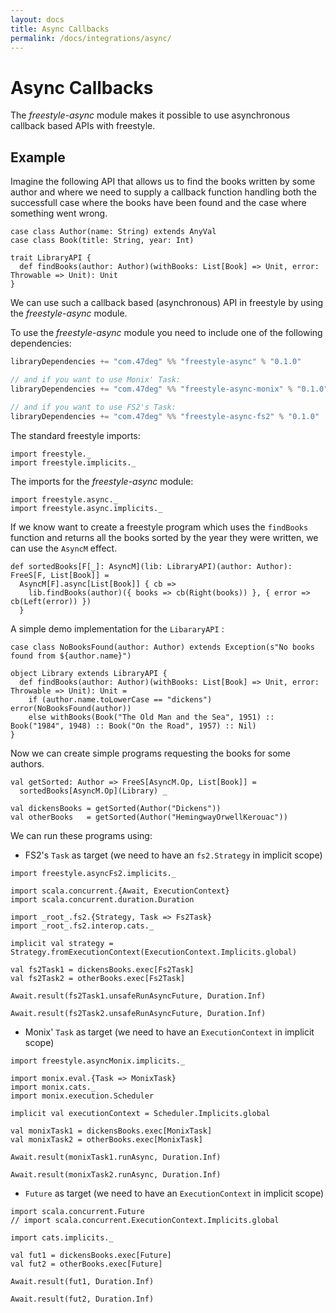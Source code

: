 ```yaml
---
layout: docs
title: Async Callbacks
permalink: /docs/integrations/async/
---
```


# Async Callbacks

The _freestyle-async_ module makes it possible to use asynchronous callback based APIs with freestyle.

## Example

Imagine the following API that allows us to find the books written by some author and where we need to
supply a callback function handling both the successfull case where the books have been found and the case
where something went wrong.

```tut:book
case class Author(name: String) extends AnyVal
case class Book(title: String, year: Int)

trait LibraryAPI {
  def findBooks(author: Author)(withBooks: List[Book] => Unit, error: Throwable => Unit): Unit
}
```

We can use such a callback based (asynchronous) API in freestyle by using the _freestyle-async_ module.

To use the _freestyle-async_ module you need to include one of the following dependencies:

```scala
libraryDependencies += "com.47deg" %% "freestyle-async" % "0.1.0"

// and if you want to use Monix' Task:
libraryDependencies += "com.47deg" %% "freestyle-async-monix" % "0.1.0"

// and if you want to use FS2's Task:
libraryDependencies += "com.47deg" %% "freestyle-async-fs2" % "0.1.0"
```

The standard freestyle imports:

```tut:silent
import freestyle._
import freestyle.implicits._
```

The imports for the _freestyle-async_ module:

```tut:silent
import freestyle.async._
import freestyle.async.implicits._
```

If we know want to create a freestyle program which uses the `findBooks` function and returns all the books sorted by the year they were written, we can use the `AsyncM` effect.

```tut:book
def sortedBooks[F[_]: AsyncM](lib: LibraryAPI)(author: Author): FreeS[F, List[Book]] =
  AsyncM[F].async[List[Book]] { cb =>
    lib.findBooks(author)({ books => cb(Right(books)) }, { error => cb(Left(error)) })
  }
```

A simple demo implementation for the `LibararyAPI` :

```tut:book
case class NoBooksFound(author: Author) extends Exception(s"No books found from ${author.name}")

object Library extends LibraryAPI {
  def findBooks(author: Author)(withBooks: List[Book] => Unit, error: Throwable => Unit): Unit =
    if (author.name.toLowerCase == "dickens") error(NoBooksFound(author))
    else withBooks(Book("The Old Man and the Sea", 1951) :: Book("1984", 1948) :: Book("On the Road", 1957) :: Nil)
}
```

Now we can create simple programs requesting the books for some authors.

```tut:book
val getSorted: Author => FreeS[AsyncM.Op, List[Book]] =
  sortedBooks[AsyncM.Op](Library) _

val dickensBooks = getSorted(Author("Dickens"))
val otherBooks   = getSorted(Author("HemingwayOrwellKerouac"))
```

We can run these programs using:

- FS2's `Task` as target (we need to have an `fs2.Strategy` in implicit scope)

```tut:book
import freestyle.asyncFs2.implicits._

import scala.concurrent.{Await, ExecutionContext}
import scala.concurrent.duration.Duration

import _root_.fs2.{Strategy, Task => Fs2Task}
import _root_.fs2.interop.cats._

implicit val strategy = Strategy.fromExecutionContext(ExecutionContext.Implicits.global)

val fs2Task1 = dickensBooks.exec[Fs2Task]
val fs2Task2 = otherBooks.exec[Fs2Task]
```

```tut:book:fail
Await.result(fs2Task1.unsafeRunAsyncFuture, Duration.Inf)
```

```tut:book
Await.result(fs2Task2.unsafeRunAsyncFuture, Duration.Inf)
```

- Monix' `Task` as target (we need to have an `ExecutionContext` in implicit scope)

```tut:book
import freestyle.asyncMonix.implicits._

import monix.eval.{Task => MonixTask}
import monix.cats._
import monix.execution.Scheduler

implicit val executionContext = Scheduler.Implicits.global

val monixTask1 = dickensBooks.exec[MonixTask]
val monixTask2 = otherBooks.exec[MonixTask]
```

```tut:book:fail
Await.result(monixTask1.runAsync, Duration.Inf)
```

```tut:book
Await.result(monixTask2.runAsync, Duration.Inf)
```

- `Future` as target (we need to have an `ExecutionContext` in implicit scope)

```tut:book
import scala.concurrent.Future
// import scala.concurrent.ExecutionContext.Implicits.global

import cats.implicits._

val fut1 = dickensBooks.exec[Future]
val fut2 = otherBooks.exec[Future]
```

```tut:fail:book
Await.result(fut1, Duration.Inf)
```

```tut:book
Await.result(fut2, Duration.Inf)
```
